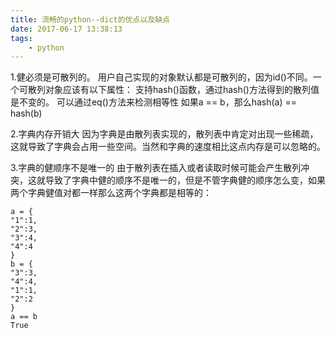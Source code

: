 ```yaml
---
title: 流畅的python--dict的优点以及缺点
date: 2017-06-17 13:38:13
tags:
    - python
---
```

1.健必须是可散列的。
用户自己实现的对象默认都是可散列的，因为id()不同。一个可散列对象应该有以下属性：
支持hash()函数，通过hash()方法得到的散列值是不变的。
可以通过eq()方法来检测相等性
如果a == b，那么hash(a) == hash(b)

2.字典内存开销大
因为字典是由散列表实现的，散列表中肯定对出现一些稀疏，这就导致了字典会占用一些空间。当然和字典的速度相比这点内存是可以忽略的。

3.字典的健顺序不是唯一的
由于散列表在插入或者读取时候可能会产生散列冲突，这就导致了字典中健的顺序不是唯一的，但是不管字典健的顺序怎么变，如果两个字典健值对都一样那么这两个字典都是相等的：
```
a = {
"1":1,
"2":3,
"3":4,
"4":4
}
b = {
"3":3,
"4":4,
"1":1,
"2":2
}
a == b
True
```
